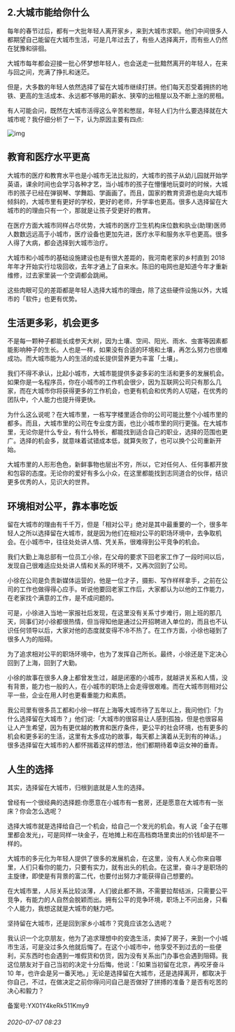 ## 2.大城市能给你什么
每年的春节过后，都有一大批年轻人离开家乡，来到大城市求职。他们中间很多人都期望自己能留在大城市生活，可是几年过去了，有些人选择离开，而有些人仍然在犹豫和徘徊。


大城市每年都会迎接一批心怀梦想年轻人，也会送走一批黯然离开的年轻人，在来与回之间，充满了挣扎和迷茫。


但是，大多数的年轻人依然选择了留在大城市继续打拼。他们每天忍受着拥挤的地铁、更高的生活成本、永远都不够用的薪水、狭窄的出租屋以及不断上涨的房租。


有人可能会问，既然在大城市活得这么辛苦和憋屈，年轻人们为什么要选择就在大城市呢？我仔细分析了一下，认为原因主要有四点:


![img](https://pic3.zhimg.com/v2-9f4afd97374ccdcd6d621936381fe854.webp)

**教育和医疗水平更高**
-------------


大城市的医疗和教育水平也是小城市无法比拟的，大城市的孩子从幼儿园就开始学英语，课余时间也会学习各种才艺，当小城市的孩子在懵懂地玩耍时的时候，大城市的孩子已经在弹钢琴、学舞蹈、学画画了。而且，国家的教育资源也是向大城市倾斜的，大城市里有更好的学校，更好的老师，升学率也更高。很多人选择留在大城市的的理由只有一个，那就是让孩子受更好的教育。


在医疗方面大城市同样占尽优势，大城市的医疗卫生机构床位数和执业(助理)医师人数数远远高于小城市，医疗设备也更加先进，医疗水平和服务水平也更高。很多人得了大病，都会选择到大城市治疗。


大城市和小城市的基础设施建设也是有很大差距的，我河南老家的乡村直到 2018 年年才开始实行垃圾回收，去年才通上了自来水。陈旧的电网也是知道今年才重新维修，过去家里装一个空调都会跳闸。


这些肉眼可见的差距都是年轻人选择大城市的理由，除了这些硬件设施以外，大城市的「软件」也更有优势。


**生活更多彩，机会更多**
--------------


不是每一颗种子都能长成参天大树，因为土壤、空间、阳光、雨水、虫害等因素都能影响种子的生长。人也是一样，如果没有合适的环境和土壤，再怎么努力也很难成功。而大城市能为人的生活的成长提供营养更为丰富「土壤」。


我们不得不承认，比起小城市，大城市能提供多姿多彩的生活和更多的发展机会。如果你是一名程序员，你在小城市的工作机会很少，因为互联网公司只有那么几家，而在大城市你将获得更多的工作机会，也更有机会和优秀的人切磋，在优秀的团队中，个人能力也提升得更快。


为什么这么说呢？在大城市里，一栋写字楼里适合你的公司可能比整个小城市里的都多。而且，大城市里的公司在专业度方面，也比小城市里的同行更强。在大城市里，无论你是什么专业，有什么特长，都能找到适合自己的职业，选择的范围也更广。选择的机会多，就意味着试错成本低，就算失败了，也可以换个公司重新开始。


大城市里的人形形色色，新鲜事物也层出不穷，所以，它对任何人、任何事都开放和包容的态度。无论你的爱好有多么小众，在这里都能找到志同道合的伙伴，结识更多优秀的人，见识大的世界。


**环境相对公平，靠本事吃饭**
----------------


留在大城市的理由有千千万，但是「相对公平」绝对是其中最重要的一个，很多年轻人之所以选择留在大城市，就是因为他们在相对公平的职场环境中，去争取机会。在小城市中，往往处处讲人情、凭关系，很难得到公平竞争的机会。


我们大勤上海总部有一位员工小徐，在父母的要求下回老家工作了一段时间以后，发现自己很难适应处处讲人情和关系的环境不，又再次回到了公司。


小徐在公司是负责新媒体运营的，他是一位才子，摄影、写作样样拿手，之前在公司的工作也做得得心应手。听说他要回老家工作后，大家都认为以他的工作能力，在老家找个满意的工作，是不成问题的。


可是，小徐进入当地一家报社后发现，在这里没有关系寸步难行，刚上班的那几天，同事们对小徐都很热情，但当得知他是通过公开招聘进入单位的，而且也不认识任何领导以后，大家对他的态度就变得不冷不热了。在工作方面，小徐也碰到了很多人为的阻碍。


为了追求相对公平的职场环境中，也为了发挥自己所长。最终，小徐还是下定决心回到了上海，回到了大勤。


小徐的故事在很多人身上都曾发生过，越是闭塞的小城市，就越讲关系和人情，没有背景，能力也一般的人，在小城市的职场上会走得很艰难。而在大城市则相对公平一些，企业在用人时也更看重能力和素质。


我公司里有很多员工都和小徐一样在上海等大城市待了五年以上，我问他们:「为什么选择留在大城市？」他们说:「大城市的很容易让人感到孤独，但是也很容易让人产生希望，因为有更优越的教育和医疗条件，更公平的社会环境，也有更多的机会和更多彩的生活，这里有太多成功的故事，每天都上演着从无到有的神话。」很多选择留在大城市的人都怀揣着这样的想法，他们都期待着幸运女神的垂青。


**人生的选择**
---------


其实，选择留在大城市，归根到底就是人生的选择。


曾经有一个很经典的选择题:你愿意在小城市有一套房，还是愿意在大城市有一张床？你会怎么选呢？


选择大城市就是选择给自己一个机会，给自己一个发光的机会。有人说「金子在哪里都会发光」，可是同样一块金子，在地摊上和在高档商场里卖出的价钱却是不一样的。


大城市的多元化为年轻人提供了很多的发展机会，在这里，没有人关心你来自哪里，人们只看你的能力，只要有实力，就有出头的机会。在这里，奋斗才是职场的主旋律，即使是有背景的富二代，也要付出努力才能获得自己想要的。


在大城市里，人际关系比较淡薄，人们彼此都不熟，不需要拉帮结派，只需要公平竞争，有能力的人自然会脱颖而出。拥有公平的竞争环境，职场上不问出身，只看个人能力，我想这就是大城市的魅力吧。


坚持留在大城市，还是回到家乡小城市？究竟应该怎么选呢？


我认识一个北京朋友，他为了追求理想中的安逸生活，卖掉了房子，来到一个小城市生活，可是没过多久他就后悔了。在这个小城市中，他享受不到过去的一些便利，买东西时也会遇到一堆假货和仿货，因为没有关系出门办事也会遇到阻碍。我这位朋友对于自己当初的决定十分后悔，他说：「如果当初留在北京，再咬牙奋斗 10 年，也许会是另一番天地。」无论是选择留在大城市，还是选择离开，都取决于你自己，不过，在做决定之前你得问问自己是否做好了拼搏的准备？是否有吃苦的决心和毅力？


备案号:YX01Y4keRk511Kmy9


###### 2020-07-07 08:23
